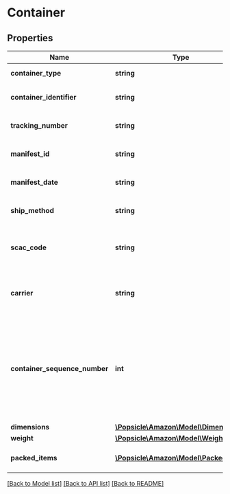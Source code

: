 # Container

## Properties
Name | Type | Description | Notes
------------ | ------------- | ------------- | -------------
**container_type** | **string** | The type of container. | 
**container_identifier** | **string** | The container identifier. | 
**tracking_number** | **string** | The tracking number. | [optional] 
**manifest_id** | **string** | The manifest identifier. | [optional] 
**manifest_date** | **string** | The date of the manifest. | [optional] 
**ship_method** | **string** | The shipment method. | [optional] 
**scac_code** | **string** | SCAC code required for NA VOC vendors only. | [optional] 
**carrier** | **string** | Carrier required for EU VOC vendors only. | [optional] 
**container_sequence_number** | **int** | An integer that must be submitted for multi-box shipments only, where one item may come in separate packages. | [optional] 
**dimensions** | [**\Popsicle\Amazon\Model\Dimensions**](Dimensions.md) |  | [optional] 
**weight** | [**\Popsicle\Amazon\Model\Weight**](Weight.md) |  | [optional] 
**packed_items** | [**\Popsicle\Amazon\Model\PackedItem[]**](PackedItem.md) | A list of packed items. | 

[[Back to Model list]](../../README.md#documentation-for-models) [[Back to API list]](../../README.md#documentation-for-api-endpoints) [[Back to README]](../../README.md)

